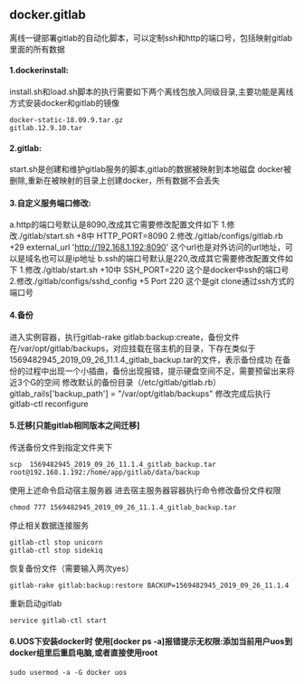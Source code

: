 ## docker.gitlab
离线一键部署gitlab的自动化脚本，可以定制ssh和http的端口号，包括映射gitlab里面的所有数据
#### 1.dockerinstall:  
install.sh和load.sh脚本的执行需要如下两个离线包放入同级目录,主要功能是离线方式安装docker和gitlab的镜像
```
docker-static-18.09.9.tar.gz
gitlab.12.9.10.tar
```  

#### 2.gitlab:
start.sh是创建和维护gitlab服务的脚本,gitlab的数据被映射到本地磁盘
docker被删除,重新在被映射的目录上创建docker，所有数据不会丢失

#### 3.自定义服务端口修改:
a.http的端口号默认是8090,改成其它需要修改配置文件如下
    1.修改./gitlab/start.sh +8中 HTTP_PORT=8090
    2.修改./gitlab/configs/gitlab.rb +29 external_url 'http://192.168.1.192:8090'  这个url也是对外访问的url地址，可以是域名也可以是ip地址
b.ssh的端口号默认是220,改成其它需要修改配置文件如下
    1.修改./gitlab/start.sh +10中 SSH_PORT=220 这个是docker中ssh的端口号
    2.修改./gitlab/configs/sshd_config +5 Port 220  这个是git clone通过ssh方式的端口号

#### 4.备份
进入实例容器，执行gitlab-rake gitlab:backup:create，备份文件在/var/opt/gitlab/backups，对应挂载在宿主机的目录，下存在类似于1569482945_2019_09_26_11.1.4_gitlab_backup.tar的文件，表示备份成功
在备份的过程中出现一个小插曲，备份出现报错，提示硬盘空间不足，需要预留出来将近3个G的空间
修改默认的备份目录（/etc/gitlab/gitlab.rb）
gitlab_rails['backup_path'] = "/var/opt/gitlab/backups"
修改完成后执行gitlab-ctl reconfigure

#### 5.迁移[只能gitlab相同版本之间迁移]
传送备份文件到指定文件夹下
```
scp  1569482945_2019_09_26_11.1.4_gitlab_backup.tar root@192.168.1.192:/home/app/gitlab/data/backup
```
使用上述命令启动宿主服务器
进去宿主服务器容器执行命令修改备份文件权限
```
chmod 777 1569482945_2019_09_26_11.1.4_gitlab_backup.tar
```
停止相关数据连接服务
```
gitlab-ctl stop unicorn
gitlab-ctl stop sidekiq
```
恢复备份文件（需要输入两次yes）
```
gitlab-rake gitlab:backup:restore BACKUP=1569482945_2019_09_26_11.1.4
```
重新启动gitlab
```
service gitlab-ctl start
```

#### 6.UOS下安装docker时 使用[docker ps -a]报错提示无权限:添加当前用户uos到docker组里后重启电脑,或者直接使用root
```
sudo usermod -a -G docker uos
```



